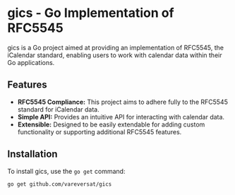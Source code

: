 # gics - Go Implementation of RFC5545

gics is a Go project aimed at providing an implementation of RFC5545, the iCalendar standard, enabling users to work with calendar data within their Go applications.

## Features

- **RFC5545 Compliance:** This project aims to adhere fully to the RFC5545 standard for iCalendar data.
- **Simple API:** Provides an intuitive API for interacting with calendar data.
- **Extensible:** Designed to be easily extendable for adding custom functionality or supporting additional RFC5545 features.

## Installation

To install gics, use the `go get` command:

```sh
go get github.com/vareversat/gics
